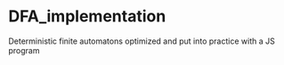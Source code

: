 # DFA_implementation
Deterministic finite automatons optimized and put into practice with a JS program 
